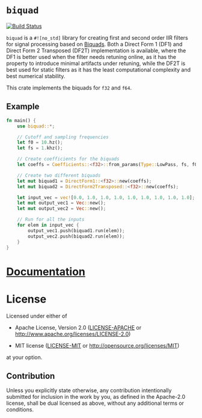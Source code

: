 # `biquad`

[![Build Status](https://www.travis-ci.org/korken89/biquad-rs.svg?branch=master)](https://www.travis-ci.org/korken89/biquad-rs)

`biquad` is a `#![no_std]` library for creating first and second order IIR
filters for signal processing based on
[Biquads](https://en.wikipedia.org/wiki/Digital_biquad_filter). Both a
Direct Form 1 (DF1) and Direct Form 2 Transposed (DF2T) implementation is
available, where the DF1 is better used when the filter needs retuning
online, as it has the property to introduce minimal artifacts under retuning,
while the DF2T is best used for static filters as it has the least
computational complexity and best numerical stability.

This crate implements the biquads for `f32` and `f64`.

## Example

```rust
fn main() {
    use biquad::*;

    // Cutoff and sampling frequencies
    let f0 = 10.hz();
    let fs = 1.khz();

    // Create coefficients for the biquads
    let coeffs = Coefficients::<f32>::from_params(Type::LowPass, fs, f0, Q_BUTTERWORTH_F32).unwrap();

    // Create two different biquads
    let mut biquad1 = DirectForm1::<f32>::new(coeffs);
    let mut biquad2 = DirectForm2Transposed::<f32>::new(coeffs);

    let input_vec = vec![0.0, 1.0, 1.0, 1.0, 1.0, 1.0, 1.0, 1.0, 1.0];
    let mut output_vec1 = Vec::new();
    let mut output_vec2 = Vec::new();

    // Run for all the inputs
    for elem in input_vec {
        output_vec1.push(biquad1.run(elem));
        output_vec2.push(biquad2.run(elem));
    }
}
```

# [Documentation](https://docs.rs/biquad)

# License

Licensed under either of

- Apache License, Version 2.0 ([LICENSE-APACHE](LICENSE-APACHE) or
  http://www.apache.org/licenses/LICENSE-2.0)

- MIT license ([LICENSE-MIT](LICENSE-MIT) or http://opensource.org/licenses/MIT)

at your option.

## Contribution

Unless you explicitly state otherwise, any contribution intentionally submitted
for inclusion in the work by you, as defined in the Apache-2.0 license, shall be
dual licensed as above, without any additional terms or conditions.
